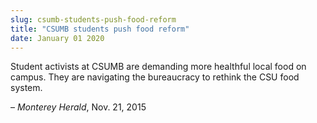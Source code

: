 ```yaml
---
slug: csumb-students-push-food-reform
title: "CSUMB students push food reform"
date: January 01 2020
---
```


 
<p>
  Student activists at CSUMB are demanding more healthful local food on campus.
  They are navigating the bureaucracy to rethink the CSU food system.
</p>
<p>– <em>Monterey Herald</em>, Nov. 21, 2015</p>
 
